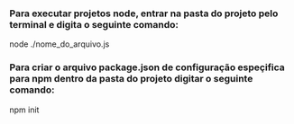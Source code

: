 ### Para executar projetos node, entrar na pasta do projeto pelo terminal e digita o seguinte comando:
node ./nome_do_arquivo.js

### Para criar o arquivo package.json de configuração espeçifica para npm dentro da pasta do projeto digitar o seguinte comando:
npm init